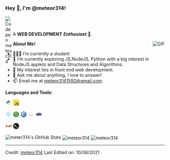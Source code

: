 <h3 title="hehehe"> Hey 👋, I'm @meteor314!</h3>
<a href="https://codepen.io/meteor314">
  <img align="left" alt="Codepen meteor314" width="24px" src="https://cdn.jsdelivr.net/npm/simple-icons@3.13.0/icons/codepen.svg" />
</a>


<br />
<br />

A **WEB DEVELOPMENT** ***Enthusiast*** 🚀.
 

  <img align="right" alt="GIF" src="https://i.pinimg.com/originals/e4/26/70/e426702edf874b181aced1e2fa5c6cde.gif" />

**About Me!**

- 👨🏽‍💻 I’m currently a student 
- 🌱 I’m currently exploring JS,NodeJS, Python with a big interest in NodeJS applets and Data Structures and Algorithms. 
- 🤔 My interest lies in front end web development.
- 💬 Ask me about anything, I love to answer!
- 📫 Email me at [meteor3141592@gmail.com](mailto:meteor3141592@gmail.com).



**Languages and Tools:**  


<code><img height="20" src="https://raw.githubusercontent.com/github/explore/80688e429a7d4ef2fca1e82350fe8e3517d3494d/topics/python/python.png"></code>
<code><img height="20" src="https://raw.githubusercontent.com/github/explore/80688e429a7d4ef2fca1e82350fe8e3517d3494d/topics/javascript/javascript.png"></code>

<code><img height="20" src="https://raw.githubusercontent.com/github/explore/80688e429a7d4ef2fca1e82350fe8e3517d3494d/topics/react/react.png"></code>
<code><img height="20" src="https://raw.githubusercontent.com/github/explore/80688e429a7d4ef2fca1e82350fe8e3517d3494d/topics/nodejs/nodejs.png"></code>
<code><img height="20" src="https://raw.githubusercontent.com/github/explore/80688e429a7d4ef2fca1e82350fe8e3517d3494d/topics/cpp/cpp.png"></code>
<code><img height="20" src="https://raw.githubusercontent.com/github/explore/80688e429a7d4ef2fca1e82350fe8e3517d3494d/topics/mysql/mysql.png"></code>
<code><img height="20" src="https://raw.githubusercontent.com/github/explore/80688e429a7d4ef2fca1e82350fe8e3517d3494d/topics/php/php.png"></code>

<code><img height="20" src="https://raw.githubusercontent.com/github/explore/80688e429a7d4ef2fca1e82350fe8e3517d3494d/topics/git/git.png"></code>
<code><img height="20" src="https://raw.githubusercontent.com/github/explore/80688e429a7d4ef2fca1e82350fe8e3517d3494d/topics/terminal/terminal.png"></code>

<img src="![meteor314's GitHub stats](https://github-readme-stats.vercel.app/api?username=meteor314&theme=dark&show_icons=true)
" alt="meter314's GitHub Stats">
<img align="center" src="https://github-readme-streak-stats.herokuapp.com/?user=meteor314&count_private=true&theme=radical" alt="meteor314" />
<img align="center" width=500 src="https://github-readme-stats.vercel.app/api/top-langs/?username=meteor314&count_private=true&theme=radical" alt="meteor314" />


---
Credit: [meteor314](https://github.com/meteor314)
Last Edited on: 10/08/2021


